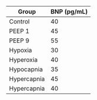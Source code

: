 | Group | BNP (pg/mL) | 
|---|---| 
| Control | 40 | 
| PEEP 1 | 45 | 
| PEEP 9 | 55 | 
| Hypoxia | 30 | 
| Hyperoxia | 40 | 
| Hypocapnia | 35 | 
| Hypercapnia | 45 | 
| Hypercapnia | 40 |